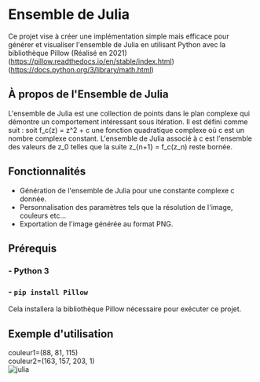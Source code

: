 # Ensemble de Julia

Ce projet vise à créer une implémentation simple mais efficace pour générer et visualiser l'ensemble de Julia en utilisant Python avec la bibliothèque Pillow (Réalisé en 2021)
<br>(https://pillow.readthedocs.io/en/stable/index.html) (https://docs.python.org/3/library/math.html)

## À propos de l'Ensemble de Julia
L'ensemble de Julia est une collection de points dans le plan complexe qui démontre un comportement intéressant sous itération. Il est défini comme suit : soit f_c(z) = z^2 + c une fonction quadratique complexe où c est un nombre complexe constant. L'ensemble de Julia associé à c est l'ensemble des valeurs de z_0 telles que la suite z_{n+1} = f_c(z_n) reste bornée.

## Fonctionnalités
- Génération de l'ensemble de Julia pour une constante complexe c donnée.
- Personnalisation des paramètres tels que la résolution de l'image, couleurs etc...
- Exportation de l'image générée au format PNG.

## Prérequis

### - Python 3
### - `pip install Pillow`

Cela installera la bibliothèque Pillow nécessaire pour exécuter ce projet.



## Exemple d'utilisation
couleur1=(88, 81, 115) 
<br>
couleur2=(163, 157, 203, 1)
<br>
![julia](https://github.com/Isaac955/Julia/assets/123961485/d5ab3f6d-7b05-4bda-89fb-938d5322cc36)

